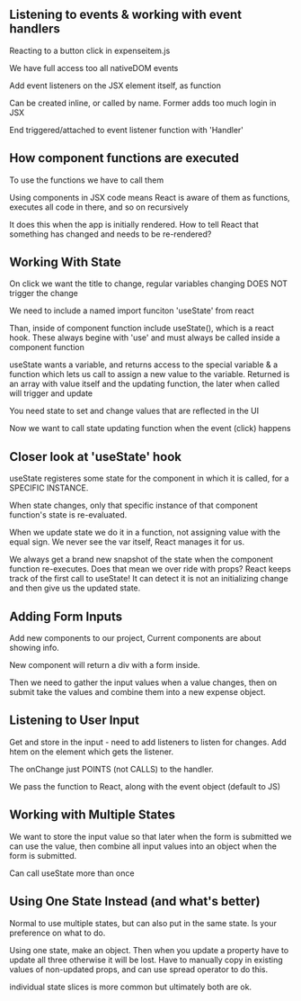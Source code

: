 ## Listening to events & working with event handlers

Reacting to a button click in expenseitem.js

We have full access too all nativeDOM events

Add event listeners on the JSX element itself, as function

Can be created inline, or called by name. Former adds too much login in JSX

End triggered/attached to event listener function with 'Handler'


## How component functions are executed

To use the functions we have to call them

Using components in JSX code means React is aware of them as functions, executes all code in there, and so on recursively

It does this when the app is initially rendered. How to tell React that something has changed and needs to be re-rendered?


## Working With State

On click we want the title to change, regular variables changing DOES NOT trigger the change

We need to include a named import funciton 'useState' from react

Than, inside of component function include useState(), which is a react hook. These always begine with 'use' and must always be called inside a component function

useState wants a variable, and returns access to the special variable & a function which lets us call to assign a new value to the variable. Returned is an array with value itself and the updating function, the later when called will trigger and update

You need state to set and change values that are reflected in the UI

Now we want to call state updating function when the event (click) happens


## Closer look at 'useState' hook

useState registeres some state for the component in which it is called, for a SPECIFIC INSTANCE.

When state changes, only that specific instance of that component function's state is re-evaluated.

When we update state we do it in a function, not assigning value with the equal sign. We never see the var itself, React manages it for us.

We always get a brand new snapshot of the state when the component function re-executes. Does that mean we over ride with props? React keeps track of the first call to useState! It can detect it is not an initializing change and then give us the updated state.


## Adding Form Inputs

Add new components to our project, Current components are about showing info. 

New component will return a div with a form inside.

Then we need to gather the input values when a value changes, then on submit take the values and combine them into a new expense object.


## Listening to User Input

Get and store in the input - need to add listeners to listen for changes. Add htem on the element which gets the listener. 

The onChange just POINTS (not CALLS) to the handler.

We pass the function to React, along with the event object (default to JS)


## Working with Multiple States

We want to store the input value so that later when the form is submitted we can use the value, then combine all input values into an object when the form is submitted.

Can call useState more than once


## Using One State Instead (and what's better)

Normal to use multiple states, but can also put in the same state. Is your preference on what to do.

Using one state, make an object. Then when you update a property have to update all three otherwise it will be lost. Have to manually copy in existing values of non-updated props, and can
use spread operator to do this.

individual state slices is more common but ultimately both are ok. 
